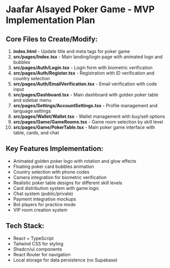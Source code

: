 # Jaafar Alsayed Poker Game - MVP Implementation Plan

## Core Files to Create/Modify:

1. **index.html** - Update title and meta tags for poker game
2. **src/pages/Index.tsx** - Main landing/login page with animated logo and bubbles
3. **src/pages/Auth/Login.tsx** - Login form with biometric verification
4. **src/pages/Auth/Register.tsx** - Registration with ID verification and country selection
5. **src/pages/Auth/EmailVerification.tsx** - Email verification with code input
6. **src/pages/Dashboard.tsx** - Main dashboard with golden poker table and sidebar menu
7. **src/pages/Settings/AccountSettings.tsx** - Profile management and language settings
8. **src/pages/Wallet/Wallet.tsx** - Wallet management with buy/sell options
9. **src/pages/Game/GameRooms.tsx** - Game room selection by skill level
10. **src/pages/Game/PokerTable.tsx** - Main poker game interface with table, cards, and chat

## Key Features Implementation:
- Animated golden poker logo with rotation and glow effects
- Floating poker card bubbles animation
- Country selection with phone codes
- Camera integration for biometric verification
- Realistic poker table designs for different skill levels
- Card distribution system with game logic
- Chat system (public/private)
- Payment integration mockups
- Bot players for practice mode
- VIP room creation system

## Tech Stack:
- React + TypeScript
- Tailwind CSS for styling
- Shadcn/ui components
- React Router for navigation
- Local storage for data persistence (no Supabase)
